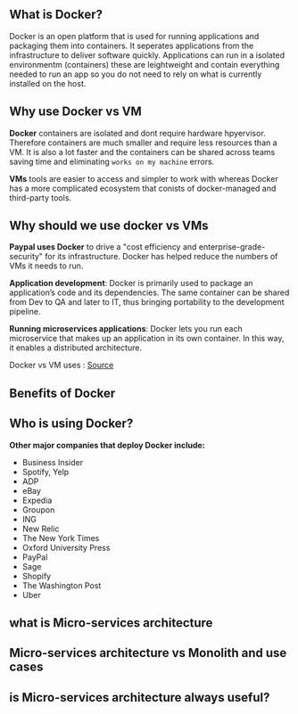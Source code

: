 <h2> What is Docker? </h2>

Docker is an open platform that is used for running applications and packaging them into containers. It seperates applications from the infrastructure to deliver software quickly. Applications can run in a isolated environmentm (containers) these are leightweight and contain everything needed to run an app so you do not need to rely on what is currently installed on the host.

<h2> Why use Docker vs VM </h2>

**Docker** containers are isolated and dont require hardware hpyervisor. Therefore containers are much smaller and require less resources than  a VM. It is also a lot faster and the containers can be shared across teams saving time and eliminating `works on my machine` errors.

**VMs** tools are easier to access and simpler to work with whereas Docker has a more complicated ecosystem that conists of docker-managed and third-party tools.


<h2> Why should we use docker vs VMs </h2>

**Paypal uses Docker** to drive a "cost efficiency and enterprise-grade-security" for its infrastructure. Docker has helped reduce the numbers of VMs it needs to run.

**Application development**: Docker is primarily used to package an application’s code and its dependencies. The same container can be shared from Dev to QA and later to IT, thus bringing portability to the development pipeline.

**Running microservices applications**: Docker lets you run each microservice that makes up an application in its own container. In this way, it enables a distributed architecture.

Docker vs VM uses : [Source](https://www.aquasec.com/cloud-native-academy/docker-container/docker-containers-vs-virtual-machines/)


<h2> Benefits of Docker </h2>

<h2> Who is using Docker? </h2>

**Other major companies that deploy Docker include:**

- Business Insider
- Spotify, Yelp
- ADP
- eBay
- Expedia
- Groupon
- ING
- New Relic
- The New York Times
- Oxford University Press
- PayPal
- Sage
- Shopify
- The Washington Post
- Uber

<h2> what is Micro-services architecture <h2>

<h2> Micro-services architecture vs Monolith and use cases </h2>

<h2> is Micro-services architecture always useful? </h2>
